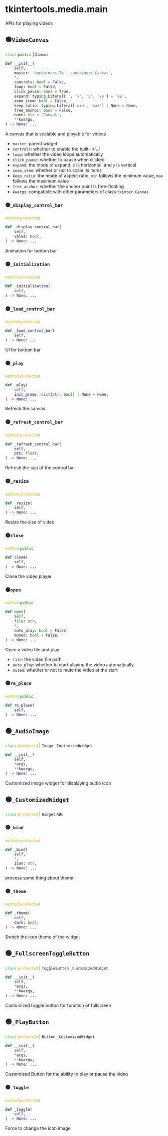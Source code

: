 # tkintertools.media.main

APIs for playing videos

## 🟢`VideoCanvas`



<code style='color: limegreen;'>class</code> <code style='color: green;'>public</code> | `Canvas`


```python
def __init__(
    self,
    master: 'containers.Tk | containers.Canvas',
    *,
    controls: bool = False,
    loop: bool = False,
    click_pause: bool = True,
    expand: typing.Literal['', 'x', 'y', 'xy'] = 'xy',
    zoom_item: bool = False,
    keep_ratio: typing.Literal['min', 'max'] | None = None,
    free_anchor: bool = False,
    name: str = 'Canvas',
    **kwargs,
) -> None: ...
```
A canvas that is scalable and playable for videos

* `master`: parent widget
* `controls`: whether to enable the built-in UI
* `loop`: whether the video loops automatically
* `click_pause`: whether to pause when clicked
* `expand`: the mode of expand, `x` is horizontal, and `y` is vertical
* `zoom_item`: whether or not to scale its items
* `keep_ratio`: the mode of aspect ratio, `min` follows the minimum
value, `max` follows the maximum value
* `free_anchor`: whether the anchor point is free-floating
* `kwargs`: compatible with other parameters of class `tkinter.Canvas`


### 🟡`_display_control_bar`


<code style='color: #BBBB00;'>method</code> <code style='color: orange;'>protected</code>

```python
def _display_control_bar(
    self,
    value: bool,
) -> None: ...
```
Animation for bottom bar

### 🟡`_initialization`


<code style='color: #BBBB00;'>method</code> <code style='color: orange;'>protected</code>

```python
def _initialization(
    self,
) -> None: ...
```


### 🟡`_load_control_bar`


<code style='color: #BBBB00;'>method</code> <code style='color: orange;'>protected</code>

```python
def _load_control_bar(
    self,
) -> None: ...
```
UI for bottom bar

### 🟡`_play`


<code style='color: #BBBB00;'>method</code> <code style='color: orange;'>protected</code>

```python
def _play(
    self,
    init_prams: dict[str, bool] | None = None,
) -> None: ...
```
Refresh the canvas

### 🟡`_refresh_control_bar`


<code style='color: #BBBB00;'>method</code> <code style='color: orange;'>protected</code>

```python
def _refresh_control_bar(
    self,
    pts: float,
) -> None: ...
```
Refresh the stat of the control bar

### 🟡`_resize`


<code style='color: #BBBB00;'>method</code> <code style='color: orange;'>protected</code>

```python
def _resize(
    self,
) -> None: ...
```
Resize the size of video

### 🟡`close`


<code style='color: #BBBB00;'>method</code> <code style='color: green;'>public</code>

```python
def close(
    self,
) -> None: ...
```
Close the video player

### 🟡`open`


<code style='color: #BBBB00;'>method</code> <code style='color: green;'>public</code>

```python
def open(
    self,
    file: str,
    *,
    auto_play: bool = False,
    muted: bool = False,
) -> None: ...
```

Open a video file and play

* `file`: the video file path
* `auto_play`: whether to start playing the video automatically
* `muted`: whether or not to mute the video at the start


### 🟡`re_place`


<code style='color: #BBBB00;'>method</code> <code style='color: green;'>public</code>

```python
def re_place(
    self,
) -> None: ...
```




## 🟢`_AudioImage`



<code style='color: limegreen;'>class</code> <code style='color: orange;'>protected</code> | `Image` `_CustomizedWidget`


```python
def __init__(
    self,
    *args,
    **kwargs,
) -> None: ...
```
Customized image widget for displaying audio icon




## 🟢`_CustomizedWidget`



<code style='color: limegreen;'>class</code> <code style='color: orange;'>protected</code> | `Widget` `ABC`

### 🟡`_bind`


<code style='color: #BBBB00;'>method</code> <code style='color: orange;'>protected</code>

```python
def _bind(
    self,
    *,
    icon: str,
) -> None: ...
```
process some thing about theme

### 🟡`_theme`


<code style='color: #BBBB00;'>method</code> <code style='color: orange;'>protected</code>

```python
def _theme(
    self,
    dark: bool,
) -> None: ...
```
Switch the icon theme of the widget



## 🟢`_FullscreenToggleButton`



<code style='color: limegreen;'>class</code> <code style='color: orange;'>protected</code> | `ToggleButton` `_CustomizedWidget`


```python
def __init__(
    self,
    *args,
    **kwargs,
) -> None: ...
```
Customized toggle button for function of fullscreen




## 🟢`_PlayButton`



<code style='color: limegreen;'>class</code> <code style='color: orange;'>protected</code> | `Button` `_CustomizedWidget`


```python
def __init__(
    self,
    *args,
    **kwargs,
) -> None: ...
```
Customized Button for the ability to play or pause the video


### 🟡`_toggle`


<code style='color: #BBBB00;'>method</code> <code style='color: orange;'>protected</code>

```python
def _toggle(
    self,
) -> None: ...
```
Force to change the icon image



